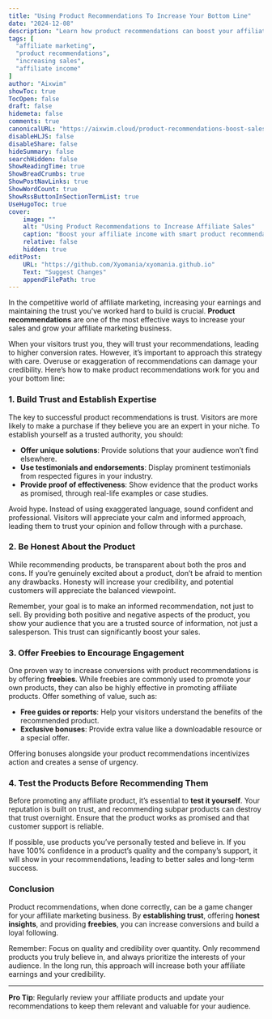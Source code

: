 ```yaml
---
title: "Using Product Recommendations To Increase Your Bottom Line"
date: "2024-12-08"
description: "Learn how product recommendations can boost your affiliate marketing earnings. Discover strategies to establish trust, offer valuable insights, and build credibility."
tags: [
  "affiliate marketing",
  "product recommendations",
  "increasing sales",
  "affiliate income"
]
author: "Aixwim"
showToc: true
TocOpen: false
draft: false
hidemeta: false
comments: true
canonicalURL: "https://aixwim.cloud/product-recommendations-boost-sales"
disableHLJS: false
disableShare: false
hideSummary: false
searchHidden: false
ShowReadingTime: true
ShowBreadCrumbs: true
ShowPostNavLinks: true
ShowWordCount: true
ShowRssButtonInSectionTermList: true
UseHugoToc: true
cover:
    image: ""
    alt: "Using Product Recommendations to Increase Affiliate Sales"
    caption: "Boost your affiliate income with smart product recommendations"
    relative: false
    hidden: true
editPost:
    URL: "https://github.com/Xyomania/xyomania.github.io"
    Text: "Suggest Changes"
    appendFilePath: true
---
```


In the competitive world of affiliate marketing, increasing your earnings and maintaining the trust you’ve worked hard to build is crucial. **Product recommendations** are one of the most effective ways to increase your sales and grow your affiliate marketing business.

When your visitors trust you, they will trust your recommendations, leading to higher conversion rates. However, it’s important to approach this strategy with care. Overuse or exaggeration of recommendations can damage your credibility. Here’s how to make product recommendations work for you and your bottom line:

### 1. **Build Trust and Establish Expertise**

The key to successful product recommendations is trust. Visitors are more likely to make a purchase if they believe you are an expert in your niche. To establish yourself as a trusted authority, you should:

- **Offer unique solutions**: Provide solutions that your audience won’t find elsewhere.
- **Use testimonials and endorsements**: Display prominent testimonials from respected figures in your industry.
- **Provide proof of effectiveness**: Show evidence that the product works as promised, through real-life examples or case studies.

Avoid hype. Instead of using exaggerated language, sound confident and professional. Visitors will appreciate your calm and informed approach, leading them to trust your opinion and follow through with a purchase.

### 2. **Be Honest About the Product**

While recommending products, be transparent about both the pros and cons. If you’re genuinely excited about a product, don’t be afraid to mention any drawbacks. Honesty will increase your credibility, and potential customers will appreciate the balanced viewpoint.

Remember, your goal is to make an informed recommendation, not just to sell. By providing both positive and negative aspects of the product, you show your audience that you are a trusted source of information, not just a salesperson. This trust can significantly boost your sales.

### 3. **Offer Freebies to Encourage Engagement**

One proven way to increase conversions with product recommendations is by offering **freebies**. While freebies are commonly used to promote your own products, they can also be highly effective in promoting affiliate products. Offer something of value, such as:

- **Free guides or reports**: Help your visitors understand the benefits of the recommended product.
- **Exclusive bonuses**: Provide extra value like a downloadable resource or a special offer.

Offering bonuses alongside your product recommendations incentivizes action and creates a sense of urgency.

### 4. **Test the Products Before Recommending Them**

Before promoting any affiliate product, it’s essential to **test it yourself**. Your reputation is built on trust, and recommending subpar products can destroy that trust overnight. Ensure that the product works as promised and that customer support is reliable.

If possible, use products you’ve personally tested and believe in. If you have 100% confidence in a product’s quality and the company’s support, it will show in your recommendations, leading to better sales and long-term success.

### Conclusion

Product recommendations, when done correctly, can be a game changer for your affiliate marketing business. By **establishing trust**, offering **honest insights**, and providing **freebies**, you can increase conversions and build a loyal following.

Remember: Focus on quality and credibility over quantity. Only recommend products you truly believe in, and always prioritize the interests of your audience. In the long run, this approach will increase both your affiliate earnings and your credibility.

---

**Pro Tip**: Regularly review your affiliate products and update your recommendations to keep them relevant and valuable for your audience.
